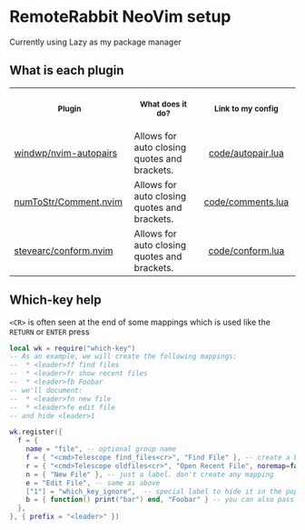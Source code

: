 # RemoteRabbit NeoVim setup

Currently using Lazy as my package manager

## What is each plugin

<table>
    <tr>
        <th align="center", width="250">
            <p>
                <small>Plugin</small>
            </p>
        </th>
        <th align="center", width="500">
            <p>
                <small>What does it do?</small>
            </p>
        </th>
        <th align="center", width="250">
            <p>
                <small>Link to my config</small>
            </p>
        </th>
    </tr>
    <tr>
        <td><a href="https://github.com/windwp/nvim-autopairs"/>windwp/nvim-autopairs</td>
        <td>Allows for auto closing quotes and brackets.</td>
        <td align="center"><a href="lua/Lazy/plugins/code/autopair.lua"/>code/autopair.lua</td>
    </tr>
    <tr>
        <td><a href="https://github.com/numToStr/Comment.nvim"/>numToStr/Comment.nvim</td>
        <td>Allows for auto closing quotes and brackets.</td>
        <td align="center"><a href="lua/Lazy/plugins/code/comments.lua"/>code/comments.lua</td>
    <tr>
        <td><a href="https://github.com/stevearc/conform.nvim"/>stevearc/conform.nvim</td>
        <td>Allows for auto closing quotes and brackets.</td>
        <td align="center"><a href="lua/Lazy/plugins/code/conform.lua"/>code/conform.lua</td>
    </tr>
</table>

## Which-key help

`<CR>` is often seen at the end of some mappings which is used like the `RETURN` or `ENTER` press

```lua
local wk = require("which-key")
-- As an example, we will create the following mappings:
--  * <leader>ff find files
--  * <leader>fr show recent files
--  * <leader>fb Foobar
-- we'll document:
--  * <leader>fn new file
--  * <leader>fe edit file
-- and hide <leader>1

wk.register({
  f = {
    name = "file", -- optional group name
    f = { "<cmd>Telescope find_files<cr>", "Find File" }, -- create a binding with label
    r = { "<cmd>Telescope oldfiles<cr>", "Open Recent File", noremap=false, buffer = 123 }, -- additional options for creating the keymap
    n = { "New File" }, -- just a label. don't create any mapping
    e = "Edit File", -- same as above
    ["1"] = "which_key_ignore",  -- special label to hide it in the popup
    b = { function() print("bar") end, "Foobar" } -- you can also pass functions!
  },
}, { prefix = "<leader>" })
```
